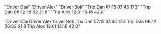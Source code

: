 "Driver Dan"
"Driver Alex"
"Driver Bob"
"Trip Dan 07:15 07:45 17.3"
"Trip Dan 06:12 06:32 21.8"
"Trip Alex 12:01 13:16 42.0"

"Driver Dan
Driver Alex
Driver Bob
Trip Dan 07:15 07:45 17.3
Trip Dan 06:12 06:32 21.8
Trip Alex 12:01 13:16 42.0"
